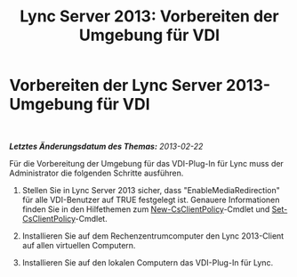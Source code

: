 ﻿---
title: 'Lync Server 2013: Vorbereiten der Umgebung für VDI'
TOCTitle: Vorbereiten der Umgebung für VDI
ms:assetid: a3ec2e13-1a73-4b1c-a54a-8db7d4cd50f9
ms:mtpsurl: https://technet.microsoft.com/de-de/library/JJ205154(v=OCS.15)
ms:contentKeyID: 49294968
ms.date: 05/19/2016
mtps_version: v=OCS.15
ms.translationtype: HT
---

# Vorbereiten der Lync Server 2013-Umgebung für VDI

 

_**Letztes Änderungsdatum des Themas:** 2013-02-22_

Für die Vorbereitung der Umgebung für das VDI-Plug-In für Lync muss der Administrator die folgenden Schritte ausführen.

1.  Stellen Sie in Lync Server 2013 sicher, dass "EnableMediaRedirection" für alle VDI-Benutzer auf TRUE festgelegt ist. Genauere Informationen finden Sie in den Hilfethemen zum [New-CsClientPolicy](https://docs.microsoft.com/en-us/powershell/module/skype/New-CsClientPolicy)-Cmdlet und [Set-CsClientPolicy](https://docs.microsoft.com/en-us/powershell/module/skype/Set-CsClientPolicy)-Cmdlet.

2.  Installieren Sie auf dem Rechenzentrumcomputer den Lync 2013-Client auf allen virtuellen Computern.

3.  Installieren Sie auf den lokalen Computern das VDI-Plug-In für Lync.

